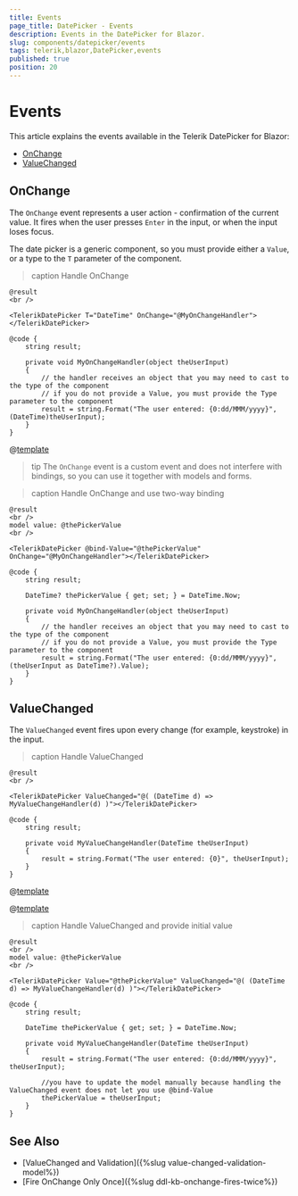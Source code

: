 ```yaml
---
title: Events
page_title: DatePicker - Events
description: Events in the DatePicker for Blazor.
slug: components/datepicker/events
tags: telerik,blazor,DatePicker,events
published: true
position: 20
---
```


# Events

This article explains the events available in the Telerik DatePicker for Blazor:

* [OnChange](#onchange)
* [ValueChanged](#valuechanged)

## OnChange

The `OnChange` event represents a user action - confirmation of the current value. It fires when the user presses `Enter` in the input, or when the input loses focus.

The date picker is a generic component, so you must provide either a `Value`, or a type to the `T` parameter of the component.

>caption Handle OnChange

````CSHTML
@result
<br />

<TelerikDatePicker T="DateTime" OnChange="@MyOnChangeHandler"></TelerikDatePicker>

@code {
    string result;

    private void MyOnChangeHandler(object theUserInput)
    {
        // the handler receives an object that you may need to cast to the type of the component
        // if you do not provide a Value, you must provide the Type parameter to the component
        result = string.Format("The user entered: {0:dd/MMM/yyyy}", (DateTime)theUserInput);
    }
}
````

@[template](/_contentTemplates/common/general-info.md#event-callback-can-be-async)

>tip The `OnChange` event is a custom event and does not interfere with bindings, so you can use it together with models and forms.

>caption Handle OnChange and use two-way binding

````CSHTML
@result
<br />
model value: @thePickerValue
<br />

<TelerikDatePicker @bind-Value="@thePickerValue" OnChange="@MyOnChangeHandler"></TelerikDatePicker>

@code {
    string result;

    DateTime? thePickerValue { get; set; } = DateTime.Now;

    private void MyOnChangeHandler(object theUserInput)
    {
        // the handler receives an object that you may need to cast to the type of the component
        // if you do not provide a Value, you must provide the Type parameter to the component
        result = string.Format("The user entered: {0:dd/MMM/yyyy}", (theUserInput as DateTime?).Value);
    }
}
````

## ValueChanged

The `ValueChanged` event fires upon every change (for example, keystroke) in the input.

>caption Handle ValueChanged

````CSHTML
@result
<br />

<TelerikDatePicker ValueChanged="@( (DateTime d) => MyValueChangeHandler(d) )"></TelerikDatePicker>

@code {
    string result;

    private void MyValueChangeHandler(DateTime theUserInput)
    {
        result = string.Format("The user entered: {0}", theUserInput);
    }
}
````

@[template](/_contentTemplates/common/general-info.md#event-callback-can-be-async)

@[template](/_contentTemplates/common/issues-and-warnings.md#valuechanged-lambda-required)

>caption Handle ValueChanged and provide initial value

````CSHTML
@result
<br />
model value: @thePickerValue
<br />

<TelerikDatePicker Value="@thePickerValue" ValueChanged="@( (DateTime d) => MyValueChangeHandler(d) )"></TelerikDatePicker>

@code {
    string result;

    DateTime thePickerValue { get; set; } = DateTime.Now;

    private void MyValueChangeHandler(DateTime theUserInput)
    {
        result = string.Format("The user entered: {0:dd/MMM/yyyy}", theUserInput);

        //you have to update the model manually because handling the ValueChanged event does not let you use @bind-Value
        thePickerValue = theUserInput;
    }
}
````

## See Also

* [ValueChanged and Validation]({%slug value-changed-validation-model%})
* [Fire OnChange Only Once]({%slug ddl-kb-onchange-fires-twice%})
